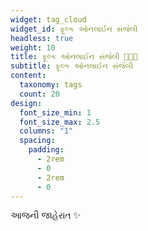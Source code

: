 ```yaml
---
widget: tag_cloud
widget_id: ફૂલ્ક ઓનલાઈન સંજેલી
headless: true
weight: 10
title: ફૂલ્ક ઓનલાઈન સંજેલી 👩🏼‍🏫
subtitle: ફૂલ્ક ઓનલાઈન સંજેલી
content:
  taxonomy: tags
  count: 20
design:
  font_size_min: 1
  font_size_max: 2.5
  columns: "1"
  spacing:
    padding:
      - 2rem
      - 0
      - 2rem
      - 0
---
```

આજની જાહેરાત ✨